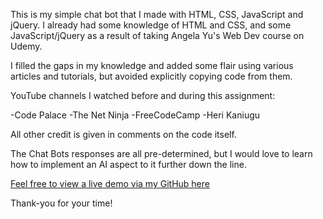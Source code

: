 This is my simple chat bot that I made with HTML, CSS, JavaScript and jQuery. I already had some knowledge of HTML and CSS, and some JavaScript/jQuery as a result of taking Angela Yu's Web Dev course on Udemy. 

I filled the gaps in my knowledge and added some flair using various articles and tutorials, but avoided explicitly copying code from them.

YouTube channels I watched before and during this assignment:

-Code Palace
-The Net Ninja
-FreeCodeCamp
-Heri Kaniugu

All other credit is given in comments on the code itself.

The Chat Bots responses are all pre-determined, but I would love to learn how to implement an AI aspect to it further down the line.

[Feel free to view a live demo via my GitHub here](https://greenseb.github.io/chatbot/)

Thank-you for your time!
